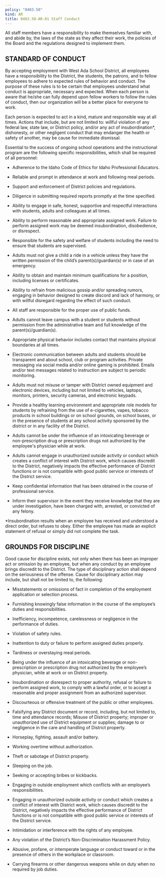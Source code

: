 ```yaml
---
policy: "0403.50"
kind: AR
title: 0403.50-AR-01 Staff Conduct
---
```


All staff members have a responsibility to make themselves familiar with, and abide by, the laws of the state as they affect their work, the policies of the Board and the regulations designed to implement them.

## STANDARD OF CONDUCT

By accepting employment with West Ada School District, all employees have a responsibility to the District, the students, the patrons, and to fellow employees to adhere to expected rules of behavior and conduct. The purpose of these rules is to be certain that employees understand what conduct is appropriate, necessary and expected. When each person is aware that he/she can fully depend upon fellow workers to follow the rules of conduct, then our organization will be a better place for everyone to work.

Each person is expected to act in a kind, mature and responsible way at all times. Actions that include, but are not limited to: willful violation of any federal law, state law, or District policy, and/or any act of insubordination*, dishonesty, or other negligent conduct that may endanger the health or safety of another, may be cause for immediate dismissal.

Essential to the success of ongoing school operations and the instructional program are the following specific responsibilities, which shall be required of all personnel:

- Adherence to the Idaho Code of Ethics for Idaho Professional Educators.

- Reliable and prompt in attendance at work and following meal periods.

- Support and enforcement of District policies and regulations.

- Diligence in submitting required reports promptly at the time specified.

- Ability to engage in safe, honest, supportive and respectful interactions with students, adults and colleagues at all times.

- Ability to perform reasonable and appropriate assigned work. Failure to perform assigned work may be deemed insubordination, disobedience, or disrespect.

- Responsible for the safety and welfare of students including the need to ensure that students are supervised.

- Adults must not give a child a ride in a vehicle unless they have the written permission of the child’s parent(s)/guardian(s) or in case of an emergency.

- Ability to obtain and maintain minimum qualifications for a position, including licenses or certificates.

- Ability to refrain from malicious gossip and/or spreading rumors, engaging in behavior designed to create discord and lack of harmony, or with willful disregard regarding the effect of such conduct.

- All staff are responsible for the proper use of public funds.

- Adults cannot leave campus with a student or students without permission from the administrative team and full knowledge of the parent(s)/guardian(s).

- Appropriate physical behavior includes contact that maintains physical boundaries at all times.

- Electronic communication between adults and students should be transparent and about school, club or program activities. Private messaging via social media and/or online gaming is prohibited. Emails and/or text messages related to instruction are subject to periodic monitoring. 

- Adults must not misuse or tamper with District owned equipment and electronic devices, including but not limited to vehicles, laptops, monitors, printers, security cameras, and electronic keypads.

- Provide a healthy learning environment and appropriate role models for students by refraining from the use of e-cigarettes, vapes, tobacco products in school buildings or on school grounds, on school buses, or in the presence of students at any school activity sponsored by the district or in any facility of the District.

- Adults cannot be under the influence of an intoxicating beverage or non-prescription drug or prescription drugs not authorized by the employee's physician while at work.

- Adults cannot engage in unauthorized outside activity or conduct which creates a conflict of interest with District work, which causes discredit to the District, negatively impacts the effective performance of District functions or is not compatible with good public service or interests of the District service.

- Keep confidential information that has been obtained in the course of professional service.

- Inform their supervisor in the event they receive knowledge that they are under investigation, have been charged with, arrested, or convicted of any felony.

*Insubordination results when an employee has received and understood a direct order, but refuses to obey. Either the employee has made an explicit statement of refusal or simply did not complete the task.

## GROUNDS FOR DISCIPLINE
Good cause for discipline exists, not only when there has been an improper act or omission by an employee, but when any conduct by an employee brings discredit to the District. The type of disciplinary action shall depend on the seriousness of the offense. Cause for disciplinary action may include, but shall not be limited to, the following:

- Misstatements or omissions of fact in completion of the employment application or selection process.

- Furnishing knowingly false information in the course of the employee’s duties and responsibilities.

- Inefficiency, incompetence, carelessness or negligence in the performance of duties.

- Violation of safety rules.

- Inattention to duty or failure to perform assigned duties properly.

- Tardiness or overstaying meal periods. 

- Being under the influence of an intoxicating beverage or non-prescription or prescription drug not authorized by the employee’s physician, while at work or on District property.

- Insubordination or disrespect to proper authority, refusal or failure to perform assigned work, to comply with a lawful order, or to accept a reasonable and proper assignment from an authorized supervisor. 

- Discourteous or offensive treatment of the public or other employees.

- Falsifying any District document or record, including, but not limited to, time and attendance records;
Misuse of District property; improper or unauthorized use of District equipment or supplies; damage to or negligence in the care and handling of District property.

- Horseplay, fighting, assault and/or battery.

- Working overtime without authorization.

- Theft or sabotage of District property.

- Sleeping on the job.

- Seeking or accepting bribes or kickbacks.

- Engaging in outside employment which conflicts with an employee’s responsibilities.

- Engaging in unauthorized outside activity or conduct which creates a conflict of interest with District work, which causes discredit to the District, negatively impacts the effective performance of District functions or is not compatible with good public service or interests of the District service.

- Intimidation or interference with the rights of any employee.

- Any violation of the District’s Non-Discrimination Harassment Policy.

- Abusive, profane, or intemperate language or conduct toward or in the presence of others in the workplace or classroom.

- Carrying firearms or other dangerous weapons while on duty when no required by job duties.